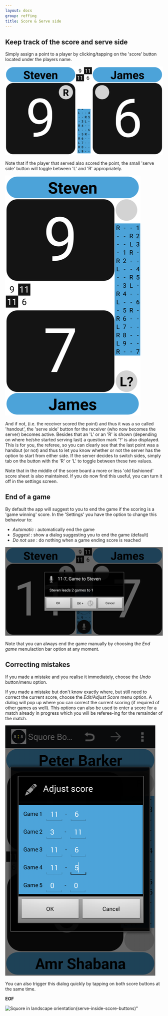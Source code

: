 ```yaml
---
layout: docs
group: reffing
title: Score & Serve side
---
```

## Keep track of the score and serve side

Simply assign a point to a player by clicking/tapping on the 'score' button located under the players name.

![Squore in landscape orientation"](../img/sb.main.02.landscape.png)

Note that if the player that served also scored the point, the small 'serve side' button
will toggle between 'L' and 'R' appropriately.

![Squore in portrait orientation"](../img/sb.main.01.portrait.png)

And if not, (i.e. the receiver scored the point) and thus it was a so called 'handout', the 'serve side' button
for the receiver (who now becomes the server) becomes active.
Besides that an 'L' or an 'R' is shown (depending on where he/she started serving last) a
question mark '?' is also displayed. This is for you, the referee, so you can clearly see that the last point
was a handout (or not) and thus to let you know whether or not the server has the option to start from either side.
If the server decides to switch sides, simply tab on the button with the 'R' or 'L' to toggle between these two values.

Note that in the middle of the score board a more or less 'old fashioned' score sheet is also maintained.
If you do now find this useful, you can turn it off in the settings screen.

## End of a game

By default the app will suggest to you to end the game if the scoring is a 'game winning' score.
In the 'Settings' you have the option to change this behaviour to:
* _Automatic_  : automatically end the game
* _Suggest_    : show a dialog suggesting you to end the game (default)
* _Do not use_ : do nothing when a game ending score is reached

![Squore with End-Of-Game dialog"](../img/sb.main.04.end.game.option.png)

Note that you can always end the game manually by
choosing the _End game_ menu/action bar option at any moment.

## Correcting mistakes

If you made a mistake and you realise it immediately, choose the _Undo_ button/menu option.

If you made a mistake but don't know exactly where, but still need to correct the current score, choose the _Edit/Adjust Score_ menu option.
A dialog will pop up where you can correct the current scoring (if required of other games as well).
This options can also be used to enter a score for a match already in progress which you will be referee-ing for the remainder of the match.

![Squore Adjust Score"](../img/sb.main.05.adjustscore.png)

You can also trigger this dialog quickly by tapping on both score buttons at the same time.

__EOF__

![Squore in landscape orientation(serve-inside-score-buttons)"](../img/sb.main.03.landscape.sisb.png)
